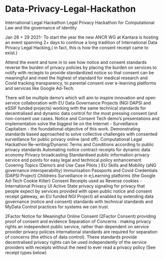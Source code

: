 # Data-Privacy-Legal-Hackathon
International Legal Hackathon 
Legal Privacy Hackathon for Computational Law and the governance of identity

Jan 28 + 29 2021- To start the year the new ANCR WG at Kantara is hosting an event spanning 2+ days to continue a long tradition of International Data Privacy Legal Hacking,( in fact, this is how the consent receipt came to exist.)

Attend the event and tune in to see how notice and consent standards reverse the burden of privacy policies by placing the burden on services to notify with reciepts to provide standardized notice so that consent can be meaningful and meet the highest of standard for medical research and Covid tracking transparency, to parental consent over e-learning platforms and services like Google Ad-Tech. 

There will be multiple demo’s which will aim to inspire innovation and open service collaboration with EU Data Governance Projects (NGI DAPSI and eSSIF funded projects) working with the same technical standards for decentralised and dynamic data control for the most pressing consent (and non-consent use cases. 
Notice and Consent Tech demo’s presentations and implementation solve the biggest lie on the Internet - Surveillance Capitalism - the foundational objective of this work. 
Demonstrating standards based approached to solve collective challenges with consented surveillance for public privacy online (and off).
Computational Legal Hackathon 
Re-writing/Dynamic Terms and Conditions according to public privacy standards
Automating notice contract receipts for dynamic data economy 
Privacy broadcasting 
Standardised public information privacy service end points for easy legal and technical policy enhancement
Covering Topics (Demo’s and Use Case Pilots ) 
EU Skills and Mobility (aNG governance interoperability)
Immunisation Passports and Covid Credentials (DAPSI Project)
Childrens Surveillance in e;Learning platforms (the Google Ad-Tech Cookie Killer) 
Consent Receipts used as Reverse cookies - 
International Privacy UI
 Active State privacy signaling for privacy that people expect by services provided with open public notice and consent receipt gateway, an EU funded NGI Project)
all enabled by extending data governance (notice and consent) standards with technical standards and MyData Control practices for systems we can trust. 


2Factor Notice for Meaningful Online Consent (2Factor Consent) providing proof of consent and evidence 
Separation of Concerns :
making privacy rights an independent public service, rather than dependent on service provider privacy policies 
 international standards are required for separation of concerns (the ethics of data control). These standards provide decentralised privacy rights can be used independently of the service providers with receipts without the need to ever read a privacy policy 
(See receipt types below)
